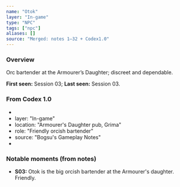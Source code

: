 ```yaml
---
name: "Otok"
layer: "In-game"
type: "NPC"
tags: ["npc"]
aliases: []
source: "Merged: notes 1–32 + Codex1.0"
---
```

### Overview
Orc bartender at the Armourer’s Daughter; discreet and dependable.

**First seen:** Session 03; **Last seen:** Session 03.

### From Codex 1.0
- 
- layer: "In-game"
- location: "Armourer's Daughter pub, Grima"
- role: "Friendly orcish bartender"
- source: "Bogsu's Gameplay Notes"
- 

### Notable moments (from notes)
- **S03:** Otok is the big orcish bartender at the Armourer's daughter. Friendly.
